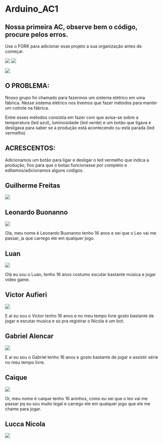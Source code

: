 # Arduino_AC1
## Nossa primeira AC, observe bem o código, procure pelos erros.

Use o FORK para adicionar esse projeto a sua organização antes de começar.

![](https://img.shields.io/github/forks/Leoruiz197/Arduino_AC1)
![](https://img.shields.io/github/stars/Leoruiz197/Arduino_AC1)

![](https://github.com/Bullfrog2RA/Arduino_AC1/blob/main/AC1.png)


## **O PROBLEMA:** 

Nosso grupo foi chamado para fazermos um sistema elétrico em uma fábrica. Nesse sistema elétrico nos tivemos que fazer métodos para manter um cotrole na fábrica.

Entre esses métodos consistia em fazer com que avisa-se sobre a temperatura (led azul), luminosidade (led verde) e um botão que ligava e desligava para saber se a produção está acontecendo ou está parada (led vermelho)

## **ACRESCENTOS:**
Adicionamos um botão para ligar e desligar o led vermelho que indica a produção, fios para que o botao funcionasse por completo e editamos/adicionamos alguns codigos. 

## Guilherme Freitas
![](https://github.com/Bullfrog2RA/Arduino_AC1/blob/main/0.png)

## Leonardo Buonanno
![](https://github.com/Bullfrog2RA/Arduino_AC1/blob/main/Leonardo-Buonanno.png)

Ola, meu nome é Leonardo Buonanno tenho 16 anos e sei que o Leo vai me passar, ja que carrego ele em qualquer jogo.

## Luan
![](https://github.com/Bullfrog2RA/Arduino_AC1/blob/main/unknown%20(1).png)

Olá eu sou o Luan, tenho 16 anos costumo escutar bastante música  e jogar vídeo game.

## Victor Aufieri
![](https://github.com/Bullfrog2RA/Arduino_AC1/blob/main/unknown%20(2).png)

E ai eu sou o Victor tenho 16 anos e no meu tempo livre gosto bastante de jogar e escutar musica e so pra registrar o Nicola é um bot.

## Gabriel Alencar
![](https://github.com/Bullfrog2RA/Arduino_AC1/blob/main/unknown%20(3).png)

E ai eu sou o Gabriel  tenho 16 anos e gosto bastante de jogar e assistir série  no meu tempo livre.

## Caique 
![](https://github.com/Bullfrog2RA/Arduino_AC1/blob/main/unknown%20(4).png)

Oi, meu nome é caique tenho 16 aninhos, como eu sei que o leo vai me passar pq eu sou muito legal e carrego ele em qualquer jogo que ele me chame para jogar.

## Lucca Nicola
![](https://github.com/Bullfrog2RA/Arduino_AC1/blob/main/unknown.png)
